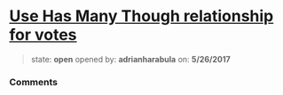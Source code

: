 # [Use Has Many Though relationship for votes](https://github.com/adrianharabula/condr/issues/142)

> state: **open** opened by: **adrianharabula** on: **5/26/2017**



### Comments

